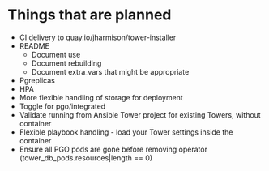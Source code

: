 # Things that are planned

- CI delivery to quay.io/jharmison/tower-installer
- README
    - Document use
    - Document rebuilding
    - Document extra_vars that might be appropriate
- Pgreplicas
- HPA
- More flexible handling of storage for deployment
- Toggle for pgo/integrated
- Validate running from Ansible Tower project for existing Towers, without container
- Flexible playbook handling - load your Tower settings inside the container
- Ensure all PGO pods are gone before removing operator (tower_db_pods.resources|length == 0)

